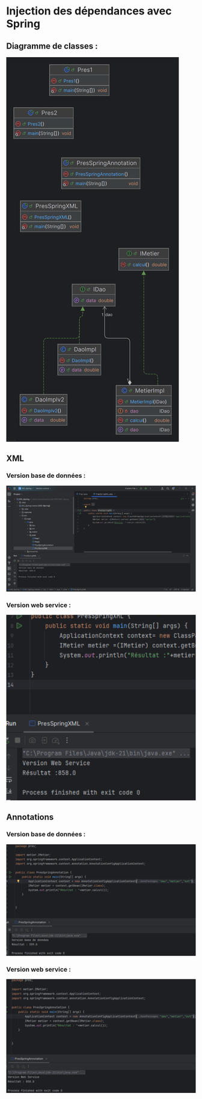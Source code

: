<h1>Injection des dépendances avec Spring</h1>
<h2> Diagramme de classes : </h2>
<img src="IOC_Spring-master/screens/diagram.png">
<h2>XML</h2>
<h3>Version base de données :</h3>
<img src="IOC_Spring-master/screens/xml_db.png">
<h3>Version web service :</h3>
<img src="IOC_Spring-master/screens/xml_web.png">
<h2>Annotations</h2>
<h3>Version base de données :</h3>
<img src="IOC_Spring-master/screens/annot_db.png">
<h3>Version web service :</h3>
<img src="IOC_Spring-master/screens/annot_web.png">